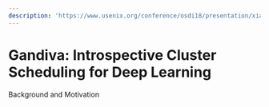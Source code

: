 ```yaml
---
description: 'https://www.usenix.org/conference/osdi18/presentation/xiao'
---
```


# Gandiva: Introspective Cluster Scheduling for Deep Learning

Background and Motivation


